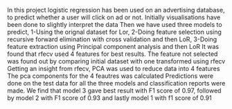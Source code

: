 In this project logistic regression has been used on an advertising database, to predict whether a user will click on ad or not.
Initially visualisations have been done to slightly interpret the data
Then we have used three models to predict, 1-Using the orignal dataset for Lor,
2-Doing feature selection using recursive forward elimination with cross validation and then LoR,
3-Doing feature extraction using Principal component analysis and then LoR
It was found that rfecv used 4 features for best results. The feature not selected was found out by comparing initial dataset with one transformed using rfecv
Getting an insight from rfecv, PCA was used to reduce data into 4 features
The pca components for the 4 feautres was calculated
Predictions were done on the test data for all the three models and classification reports were made.
We find that model 3 gave best result with F1 score of 0.97, followed by model 2 with F1 score of 0.93 and lastly model 1 with f1 score of 0.91
